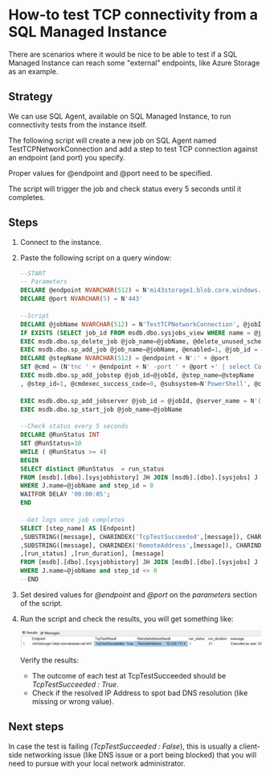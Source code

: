 # How-to test TCP connectivity from a SQL Managed Instance

There are scenarios where it would be nice to be able to test if a SQL Managed Instance can reach some "external" endpoints, like Azure Storage as an example.

## Strategy

We can use SQL Agent, available on SQL Managed Instance, to run connectivity tests from the instance itself.

The following script will create a new job on SQL Agent named TestTCPNetworkConnection and add a step to test TCP connection against an endpoint (and port) you specify.

Proper values for @endpoint and @port need to be specified.

The script will trigger the job and check status every 5 seconds until it completes.

## Steps

1. Connect to the instance.

2. Paste the following script on a query window:

   ```sql
   --START
   -- Parameters
   DECLARE @endpoint NVARCHAR(512) = N'mi43storage1.blob.core.windows.net'
   DECLARE @port NVARCHAR(5) = N'443'
   
   --Script
   DECLARE @jobName NVARCHAR(512) = N'TestTCPNetworkConnection', @jobId BINARY(16), @cmd    NVARCHAR(MAX)
   IF EXISTS (SELECT job_id FROM msdb.dbo.sysjobs_view WHERE name = @jobName)
   EXEC msdb.dbo.sp_delete_job @job_name=@jobName, @delete_unused_schedule=1
   EXEC msdb.dbo.sp_add_job @job_name=@jobName, @enabled=1, @job_id = @jobId OUTPUT
   DECLARE @stepName NVARCHAR(512) = @endpoint + N':' + @port
   SET @cmd = (N'tnc ' + @endpoint + N' -port ' + @port +' | select ComputerName,    RemoteAddress, TcpTestSucceeded | Format-List')
   EXEC msdb.dbo.sp_add_jobstep @job_id=@jobId, @step_name=@stepName
   , @step_id=1, @cmdexec_success_code=0, @subsystem=N'PowerShell', @command=@cmd,    @database_name=N'master'
   
   EXEC msdb.dbo.sp_add_jobserver @job_id = @jobId, @server_name = N'(local)'
   EXEC msdb.dbo.sp_start_job @job_name=@jobName
   
   --Check status every 5 seconds
   DECLARE @RunStatus INT 
   SET @RunStatus=10
   WHILE ( @RunStatus >= 4)
   BEGIN
   SELECT distinct @RunStatus  = run_status
   FROM [msdb].[dbo].[sysjobhistory] JH JOIN [msdb].[dbo].[sysjobs] J ON JH.job_id= J.   job_id 
   WHERE J.name=@jobName and step_id = 0
   WAITFOR DELAY '00:00:05'; 
   END
   
   --Get logs once job completes
   SELECT [step_name] AS [Endpoint]
   ,SUBSTRING([message], CHARINDEX('TcpTestSucceeded',[message]), CHARINDEX('Process Exit',   [message])-CHARINDEX('TcpTestSucceeded',[message])) as TcpTestResult
   ,SUBSTRING([message], CHARINDEX('RemoteAddress',[message]), CHARINDEX   ('TcpTestSucceeded',[message])-CHARINDEX('RemoteAddress',[message])) as    RemoteAddressResult
   ,[run_status] ,[run_duration], [message]
   FROM [msdb].[dbo].[sysjobhistory] JH JOIN [msdb].[dbo].[sysjobs] J ON JH.job_id= J.   job_id
   WHERE J.name=@jobName and step_id <> 0
   --END
   ```

3. Set desired values for *@endpoint* and *@port* on the *parameters* section of the script.

4. Run the script and check the results, you will get something like:

   ![image.png](./image-ebeea9ab-a74c-4777-8180-58435c4ce6c8.png)

   Verify the results:
   - The outcome of each test at TcpTestSucceeded should be *TcpTestSucceeded : True*.  
   - Check if the resolved IP Address to spot bad DNS resolution (like missing or wrong value).

## Next steps

In case the test is failing (*TcpTestSucceeded : False*), this is usually a client-side networking issue (like DNS issue or a port being blocked) that you will need to pursue with your local network administrator.
